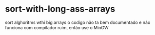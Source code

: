 # sort-with-long-ass-arrays
sort alghoritms wthi big arrays
o codigo não ta bem documentado e não funciona com compilador ruim, então use o MinGW
